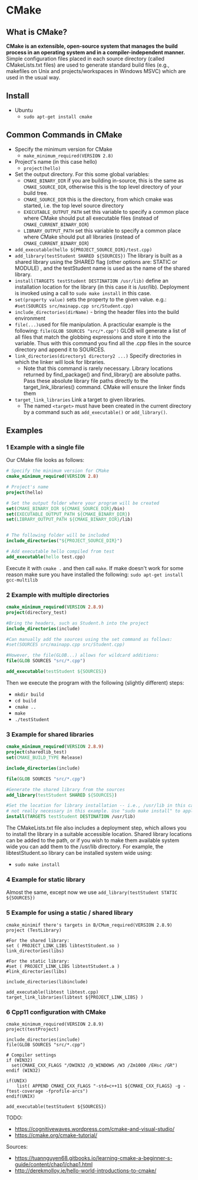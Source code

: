 # CMake

## What is CMake?
**CMake is an extensible, open-source system that manages the build process in an operating system and in a compiler-independent manner.**
Simple configuration files placed in each source directory (called CMakeLists.txt files) are used to generate standard build files (e.g., makefiles on Unix and projects/workspaces in Windows MSVC) which are used in the usual way.

## Install
- Ubuntu
  - ```sudo apt-get install cmake```

## Common Commands in CMake
- Specify the minimum version for CMake
  - ```make_minimum_required(VERSION 2.8)```
- Project's name (in this case hello)
  - ```project(hello)```
- Set the output directory. For this some global variables:
  - ```CMAKE_BINARY_DIR``` if you are building in-source, this is the same as ```CMAKE_SOURCE_DIR```, otherwise this is the top level directory of your build tree.
  - ```CMAKE_SOURCE_DIR``` this is the directory, from which cmake was started, i.e. the top level source directory
  - ```EXECUTABLE_OUTPUT_PATH``` set this variable to specify a common place where CMake should put all executable files (instead of ```CMAKE_CURRENT_BINARY_DIR```)
  - ```LIBRARY_OUTPUT_PATH``` set this variable to specify a common place where CMake should put all libraries (instead of ```CMAKE_CURRENT_BINARY_DIR```)
- ```add_executable(hello ${PROJECT_SOURCE_DIR}/test.cpp)```
- ```add_library(testStudent SHARED ${SOURCES})``` The library is built as a shared library using the SHARED flag (other options are: STATIC or MODULE) , and the testStudent name is used as the name of the shared library.
- ```install(TARGETS testStudent DESTINATION /usr/lib)``` define an installation location for the library (in this case it is /usr/lib). Deployment is invoked using a call to ```sudo make install``` in this case.
- ```set(property value)``` sets the property to the given value. e.g.: ```#set(SOURCES src/mainapp.cpp src/Student.cpp)```
- ```include_directories(dirName)``` - bring the header files into the build environment
- ```file(...)```used for file manipulation. A practicular example is the following: ```file(GLOB SOURCES "src/*.cpp")``` GLOB will generate a list of all files that match the globbing expressions and store it into the variable. Thus with this command you find all the .cpp files in the source directory and append it to SOURCES.
- ```link_directories(directory1 directory2 ...)``` Specify directories in which the linker will look for libraries.
	- Note that this command is rarely necessary. Library locations returned by find_package() and find_library() are absolute paths. Pass these absolute library file paths directly to the target_link_libraries() command. CMake will ensure the linker finds them
- `target_link_libraries` Link a target to given libraries.
	- The named `<target>` must have been created in the current directory by a command such as `add_executable()` or `add_library()`.


## Examples

### 1 Example with a single file

Our CMake file looks as follows:
```cmake
# Specify the minimum version for CMake
cmake_minimum_required(VERSION 2.8)

# Project's name
project(hello)

# Set the output folder where your program will be created
set(CMAKE_BINARY_DIR ${CMAKE_SOURCE_DIR}/bin)
set(EXECUTABLE_OUTPUT_PATH ${CMAKE_BINARY_DIR})
set(LIBRARY_OUTPUT_PATH ${CMAKE_BINARY_DIR}/lib)


# The following folder will be included
include_directories("${PROJECT_SOURCE_DIR}")

# Add executable hello compiled from test
add_executable(hello test.cpp)

```

Execute it with ```cmake .``` and then call ```make```. If make doesn't work for some reason make sure you have installed the following: ```sudo apt-get install gcc-multilib```

### 2 Example with multiple directories
```cmake
cmake_minimum_required(VERSION 2.8.9)
project(directory_test)

#Bring the headers, such as Student.h into the project
include_directories(include)

#Can manually add the sources using the set command as follows:
#set(SOURCES src/mainapp.cpp src/Student.cpp)

#However, the file(GLOB...) allows for wildcard additions:
file(GLOB SOURCES "src/*.cpp")

add_executable(testStudent ${SOURCES})
```

Then we execute the program with the following (slightly different) steps:
- ```mkdir build```
- ```cd build```
- ```cmake ..```
- ```make```
- ```./testStudent```

### 3 Example for shared libraries
```cmake
cmake_minimum_required(VERSION 2.8.9)
project(sharedlib_test)
set(CMAKE_BUILD_TYPE Release)

include_directories(include)

file(GLOB SOURCES "src/*.cpp")

#Generate the shared library from the sources
add_library(testStudent SHARED ${SOURCES})

#Set the location for library installation -- i.e., /usr/lib in this case
# not really necessary in this example. Use "sudo make install" to apply
install(TARGETS testStudent DESTINATION /usr/lib)
```

The CMakeLists.txt file also includes a deployment step, which allows you to install the library in a suitable accessible location. Shared library locations can be added to the path, or if you wish to make them available system wide you can add them to the /usr/lib directory. For example, the libtestStudent.so library can be installed system wide using:
- ```sudo make install```

### 4 Example for static library
Almost the same, except now we use ```add_library(testStudent STATIC ${SOURCES})```

### 5 Example for using a static / shared library
```
cmake_minimif there's targets in B/CMum_required(VERSION 2.8.9)
project (TestLibrary)

#For the shared library:
set ( PROJECT_LINK_LIBS libtestStudent.so )
link_directories(libs)

#For the static library:
#set ( PROJECT_LINK_LIBS libtestStudent.a )
#link_directories(libs)

include_directories(libinclude)

add_executable(libtest libtest.cpp)
target_link_libraries(libtest ${PROJECT_LINK_LIBS} )
```

### 6 Cpp11 configuration with CMake
```
cmake_minimum_required(VERSION 2.8.9)
project(testProject)

include_directories(include)
file(GLOB SOURCES "src/*.cpp")

# Compiler settings
if (WIN32)
  set(CMAKE_CXX_FLAGS "/DWIN32 /D_WINDOWS /W3 /Zm1000 /EHsc /GR")
endif (WIN32)

if(UNIX)
	list( APPEND CMAKE_CXX_FLAGS "-std=c++11 ${CMAKE_CXX_FLAGS} -g -ftest-coverage -fprofile-arcs")
endif(UNIX)

add_executable(testStudent ${SOURCES})
```

TODO:
- https://cognitivewaves.wordpress.com/cmake-and-visual-studio/
- https://cmake.org/cmake-tutorial/

Sources:
- https://tuannguyen68.gitbooks.io/learning-cmake-a-beginner-s-guide/content/chap1/chap1.html
- http://derekmolloy.ie/hello-world-introductions-to-cmake/
